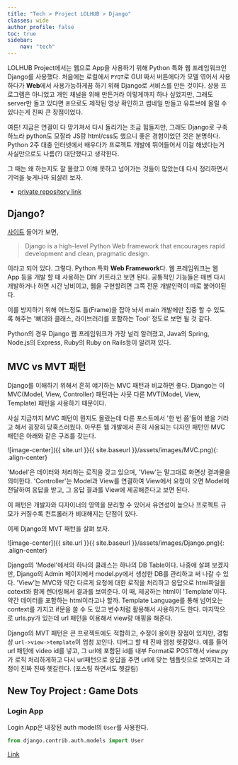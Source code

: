 ```yaml
---
title: "Tech > Project LOLHUB > Django"
classes: wide
author_profile: false
toc: true
sidebar:
    nav: "tech"
---
```


LOLHUB Project에서는 웹으로 App을 사용하기 위해 Python 특화 웹 프레임워크인 Django를 사용했다. 처음에는 로컬에서 `PYQT`로 GUI 짜서 버튼에다가 모델 엮어서 사용하다가 **Web**에서 사용가능하게끔 하기 위해 Django로 서비스를 만든 것이다. 상용 프로그램은 아니었고 개인 채널을 위해 만든거라 이렇게까지 하나 싶었지만, 그래도 server만 돌고 있다면 `폰`으로도 제작된 영상 확인하고 썸네일 만들고 유튜브에 올릴 수 있다는게 진짜 큰 장점이었다.

여튼! 지금은 연결이 다 망가져서 다시 돌리기는 조금 힘들지만, 그래도 Django로 구축하느라 python도 모잘라 JS랑 html/css도 했으니 좋은 경험이었던 것은 분명하다. Python 2주 대충 인터넷에서 배우다가 프로젝트 개발에 뛰어들어서 이걸 해냈다는거 사실만으로도 나름(?) 대단했다고 생각한다.

그 때는 왜 하는지도 잘 몰랐고 이해 못하고 넘어가는 것들이 많았는데 다시 정리하면서 기억을 늦게나마 되살려 보자.

- [private repository link](https://github.com/lazyduo/lol_hub_web)

## Django?

[사이트](https://www.djangoproject.com/) 들어가 보면,

>Django is a high-level Python Web framework that encourages rapid development and clean, pragmatic design.

이라고 되어 있다. 그렇다. Python 특화 **Web Framework**다. 웹 프레임워크는 웹 App 등을 개발 할 때 사용하는 DIY 키트라고 보면 된다. 공통적인 기능들은 매번 다시 개발하거나 하면 시간 낭비이고, 웹을 구현할려면 그쪽 전문 개발인력이 따로 붙어야된다.

이를 방지하기 위해 어느정도 틀(Frame)을 잡아 놔서 main 개발에만 집중 할 수 있도록 해주는 '뼈대와 클래스, 라이브러리를 포함하는 Tool' 정도로 보면 될 것 같다.

Python의 경우 Django 웹 프레임워크가 가장 널리 알려졌고, Java의 Spring, Node.js의 Express, Ruby의 Ruby on Rails등이 알려져 있다.

## MVC vs MVT 패턴

Django를 이해하기 위해서 흔히 얘기하는 MVC 패턴과 비교하면 좋다. Django는 이 MVC(Model, View, Controller) 패턴과는 사뭇 다른 MVT(Model, View, Template) 패턴을 사용하기 때문이다.

사실 지금까지 MVC 패턴이 뭔지도 몰랐는데 다른 포스트에서 '한 번 쯤'들어 봤을 거라고 해서 굉장히 당혹스러웠다. 아무튼 웹 개발에서 흔히 사용되는 디자인 패턴인 MVC 패턴은 아래와 같은 구조를 갖는다.

![image-center]({{ site.url }}{{ site.baseurl }}/assets/images/MVC.png){: .align-center}

'Model'은 데이터와 처리하는 로직을 갖고 있으며, 'View'는 말그대로 화면상 결과물을 의미한다. 'Controller'는 Model과 View를 연결하여 View에서 요청이 오면 Model에 전달하여 응답을 받고, 그 응답 결과를 View에 제공해준다고 보면 된다.

이 패턴은 개발자와 디자이너의 영역을 분리할 수 있어서 유연성이 높으나 프로젝트 규모가 커질수록 컨트롤러가 비대해지는 단점이 있다.

이제 Django의 MVT 패턴을 살펴 보자.

![image-center]({{ site.url }}{{ site.baseurl }}/assets/images/Django.png){: .align-center}

Django의 'Model'에서의 하나의 클래스는 하나의 DB Table이다. 나중에 살펴 보겠지만, Django의 Admin 페이지에서 model.py에서 생성한 DB를 관리하고 써 나갈 수 있다. 'View'는 MVC와 약간 다르게 요청에 대한 로직을 처리하고 응답으로 html파일을 cotext와 함께 렌더링해서 결과를 보여준다. 이 때, 제공하는 html이 'Template'이다. 약간 데이터를 포함하는 html이라고나 할까. Template Language를 통해 넘어오는 context를 가지고 if문을 쓸 수 도 있고 변수처럼 활용해서 사용하기도 한다. 마지막으로 urls.py가 있는데 url 패턴을 이용해서 view랑 매핑을 해준다. 

Django의 MVT 패턴은 큰 프로젝트에도 적합하고, 수정이 용이한 장점이 있지만, 경험상 `url->view->template`이 엄청 꼬인다. 디버그 할 때 진짜 엄청 헷갈렸다. 예를 들어 url 패턴에 video id를 넣고, 그 url에 포함된 id를 내부 Format로 POST해서 view.py가 로직 처리하게하고 다시 url패턴으로 응답을 주면 url에 맞는 템플릿으로 보여지는 과정이 진짜 진짜 헷갈린다. (포스팅 하면서도 헷갈림)

## New Toy Project : Game Dots

### Login App

Login App은 내장된 auth model의 `User`를 사용한다.

```python
from django.contrib.auth.models import User
```

[Link](https://developer.mozilla.org/en-US/docs/Learn/Server-side/Django/Authentication)


